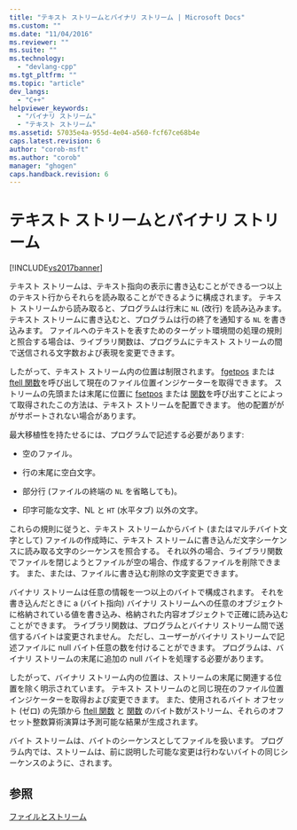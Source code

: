 ```yaml
---
title: "テキスト ストリームとバイナリ ストリーム | Microsoft Docs"
ms.custom: ""
ms.date: "11/04/2016"
ms.reviewer: ""
ms.suite: ""
ms.technology: 
  - "devlang-cpp"
ms.tgt_pltfrm: ""
ms.topic: "article"
dev_langs: 
  - "C++"
helpviewer_keywords: 
  - "バイナリ ストリーム"
  - "テキスト ストリーム"
ms.assetid: 57035e4a-955d-4e04-a560-fcf67ce68b4e
caps.latest.revision: 6
author: "corob-msft"
ms.author: "corob"
manager: "ghogen"
caps.handback.revision: 6
---
```

# テキスト ストリームとバイナリ ストリーム
[!INCLUDE[vs2017banner](../assembler/inline/includes/vs2017banner.md)]

テキスト ストリームは、テキスト指向の表示に書き込むことができる一つ以上のテキスト行からそれらを読み取ることができるように構成されます。  テキスト ストリームから読み取ると、プログラムは行末に `NL` \(改行\) を読み込みます。  テキスト ストリームに書き込むと、プログラムは行の終了を通知する `NL` を書き込みます。  ファイルへのテキストを表すためのターゲット環境間の処理の規則と照合する場合は、ライブラリ関数は、プログラムにテキスト ストリームの間で送信される文字数および表現を変更できます。  
  
 したがって、テキスト ストリーム内の位置は制限されます。  [fgetpos](../c-runtime-library/reference/fgetpos.md) または [ftell 関数](../c-runtime-library/reference/ftell-ftelli64.md)を呼び出して現在のファイル位置インジケーターを取得できます。  ストリームの先頭または末尾に位置に [fsetpos](../Topic/fsetpos.md) または [関数](../c-runtime-library/reference/fseek-fseeki64.md)を呼び出すことによって取得されたこの方法は、テキスト ストリームを配置できます。  他の配置がががサポートされない場合があります。  
  
 最大移植性を持たせるには、プログラムで記述する必要があります:  
  
-   空のファイル。  
  
-   行の末尾に空白文字。  
  
-   部分行 \(ファイルの終端の `NL` を省略しても\)。  
  
-   印字可能な文字、NL と `HT` \(水平タブ\) 以外の文字。  
  
 これらの規則に従うと、テキスト ストリームからバイト \(またはマルチバイト文字として\) ファイルの作成時に、テキスト ストリームに書き込んだ文字シーケンスに読み取る文字のシーケンスを照合する。  それ以外の場合、ライブラリ関数でファイルを閉じようとファイルが空の場合、作成するファイルを削除できます。  また、または、ファイルに書き込む削除の文字変更できます。  
  
 バイナリ ストリームは任意の情報を一つ以上のバイトで構成されます。  それを書き込んだときに a \(バイト指向\) バイナリ ストリームへの任意のオブジェクトに格納されている値を書き込み、格納された内容オブジェクトで正確に読み込むことができます。  ライブラリ関数は、プログラムとバイナリ ストリーム間で送信するバイトは変更されません。  ただし、ユーザーがバイナリ ストリームで記述ファイルに null バイト任意の数を付けることができます。  プログラムは、バイナリ ストリームの末尾に追加の null バイトを処理する必要があります。  
  
 したがって、バイナリ ストリーム内の位置は、ストリームの末尾に関連する位置を除く明示されています。  テキスト ストリームのと同じ現在のファイル位置インジケーターを取得および変更できます。  また、使用されるバイト オフセット \(ゼロ\) の先頭から [ftell 関数](../c-runtime-library/reference/ftell-ftelli64.md) と [関数](../c-runtime-library/reference/fseek-fseeki64.md) のバイト数がストリーム、それらのオフセット整数算術演算は予測可能な結果が生成されます。  
  
 バイト ストリームは、バイトのシーケンスとしてファイルを扱います。  プログラム内では、ストリームは、前に説明した可能な変更は行わないバイトの同じシーケンスのように、されます。  
  
## 参照  
 [ファイルとストリーム](../c-runtime-library/files-and-streams.md)